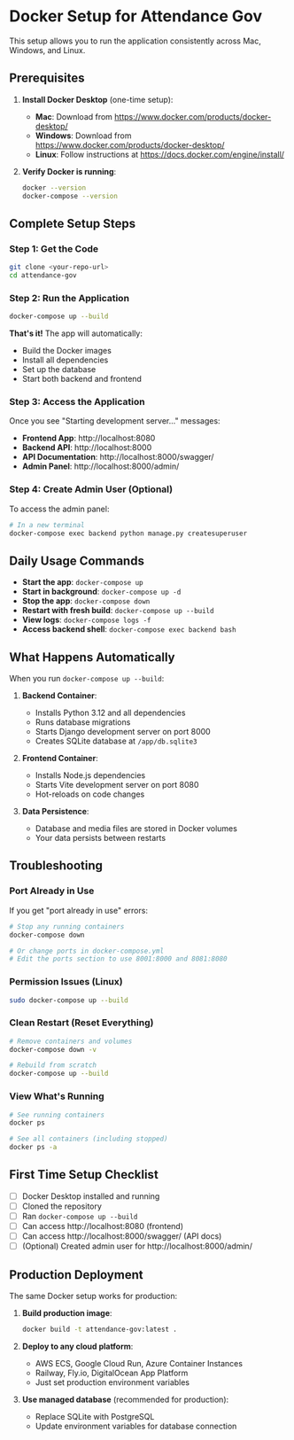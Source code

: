# Docker Setup for Attendance Gov

This setup allows you to run the application consistently across Mac, Windows, and Linux.

## Prerequisites

1. **Install Docker Desktop** (one-time setup):
   - **Mac**: Download from https://www.docker.com/products/docker-desktop/
   - **Windows**: Download from https://www.docker.com/products/docker-desktop/
   - **Linux**: Follow instructions at https://docs.docker.com/engine/install/

2. **Verify Docker is running**:
   ```bash
   docker --version
   docker-compose --version
   ```

## Complete Setup Steps

### Step 1: Get the Code
```bash
git clone <your-repo-url>
cd attendance-gov
```

### Step 2: Run the Application
```bash
docker-compose up --build
```

**That's it!** The app will automatically:
- Build the Docker images
- Install all dependencies
- Set up the database
- Start both backend and frontend

### Step 3: Access the Application
Once you see "Starting development server..." messages:

- **Frontend App**: http://localhost:8080
- **Backend API**: http://localhost:8000
- **API Documentation**: http://localhost:8000/swagger/
- **Admin Panel**: http://localhost:8000/admin/

### Step 4: Create Admin User (Optional)
To access the admin panel:
```bash
# In a new terminal
docker-compose exec backend python manage.py createsuperuser
```

## Daily Usage Commands

- **Start the app**: `docker-compose up`
- **Start in background**: `docker-compose up -d`
- **Stop the app**: `docker-compose down`
- **Restart with fresh build**: `docker-compose up --build`
- **View logs**: `docker-compose logs -f`
- **Access backend shell**: `docker-compose exec backend bash`

## What Happens Automatically

When you run `docker-compose up --build`:

1. **Backend Container**:
   - Installs Python 3.12 and all dependencies
   - Runs database migrations
   - Starts Django development server on port 8000
   - Creates SQLite database at `/app/db.sqlite3`

2. **Frontend Container**:
   - Installs Node.js dependencies
   - Starts Vite development server on port 8080
   - Hot-reloads on code changes

3. **Data Persistence**:
   - Database and media files are stored in Docker volumes
   - Your data persists between restarts

## Troubleshooting

### Port Already in Use
If you get "port already in use" errors:
```bash
# Stop any running containers
docker-compose down

# Or change ports in docker-compose.yml
# Edit the ports section to use 8001:8000 and 8081:8080
```

### Permission Issues (Linux)
```bash
sudo docker-compose up --build
```

### Clean Restart (Reset Everything)
```bash
# Remove containers and volumes
docker-compose down -v

# Rebuild from scratch
docker-compose up --build
```

### View What's Running
```bash
# See running containers
docker ps

# See all containers (including stopped)
docker ps -a
```

## First Time Setup Checklist

- [ ] Docker Desktop installed and running
- [ ] Cloned the repository
- [ ] Ran `docker-compose up --build`
- [ ] Can access http://localhost:8080 (frontend)
- [ ] Can access http://localhost:8000/swagger/ (API docs)
- [ ] (Optional) Created admin user for http://localhost:8000/admin/

## Production Deployment

The same Docker setup works for production:

1. **Build production image**:
   ```bash
   docker build -t attendance-gov:latest .
   ```

2. **Deploy to any cloud platform**:
   - AWS ECS, Google Cloud Run, Azure Container Instances
   - Railway, Fly.io, DigitalOcean App Platform
   - Just set production environment variables

3. **Use managed database** (recommended for production):
   - Replace SQLite with PostgreSQL
   - Update environment variables for database connection
